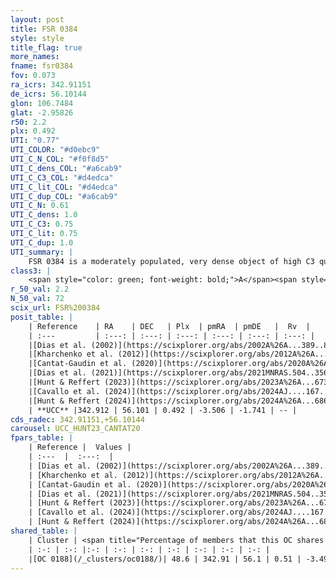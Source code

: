 ```yaml
---
layout: post
title: FSR 0384
style: style
title_flag: true
more_names: 
fname: fsr0384
fov: 0.073
ra_icrs: 342.91151
de_icrs: 56.10144
glon: 106.7484
glat: -2.95826
r50: 2.2
plx: 0.492
UTI: "0.77"
UTI_COLOR: "#d0ebc9"
UTI_C_N_COL: "#f0f8d5"
UTI_C_dens_COL: "#a6cab9"
UTI_C_C3_COL: "#d4edca"
UTI_C_lit_COL: "#d4edca"
UTI_C_dup_COL: "#a6cab9"
UTI_C_N: 0.61
UTI_C_dens: 1.0
UTI_C_C3: 0.75
UTI_C_lit: 0.75
UTI_C_dup: 1.0
UTI_summary: |
    FSR 0384 is a moderately populated, very dense object of high C3 quality. It is well-studied in the literature. This object shares a moderate percentage of members with a later reported entry.
class3: |
    <span style="color: green; font-weight: bold;">A</span><span style="color: #FFC300; font-weight: bold;">B</span>
r_50_val: 2.2
N_50_val: 72
scix_url: FSR%200384
posit_table: |
    | Reference    | RA    | DEC   | Plx  | pmRA  | pmDE   |  Rv  |
    | :---         | :---: | :---: | :---: | :---: | :---: | :---: |
    |[Dias et al. (2002)](https://scixplorer.org/abs/2002A%26A...389..871D) | 342.917 | 56.109 | -- | -2.29 | -3.67 | -- |
    |[Kharchenko et al. (2012)](https://scixplorer.org/abs/2012A%26A...543A.156K) | 342.927 | 56.103 | -- | -0.67 | -0.38 | -- |
    |[Cantat-Gaudin et al. (2020)](https://scixplorer.org/abs/2020A%26A...640A...1C) | 342.911 | 56.109 | 0.468 | -3.552 | -1.711 | -- |
    |[Dias et al. (2021)](https://scixplorer.org/abs/2021MNRAS.504..356D) | 342.915 | 56.112 | 0.471 | -3.568 | -1.694 | -- |
    |[Hunt & Reffert (2023)](https://scixplorer.org/abs/2023A%26A...673A.114H) | 342.913 | 56.103 | 0.497 | -3.499 | -1.766 | -- |
    |[Cavallo et al. (2024)](https://scixplorer.org/abs/2024AJ....167...12C) | 342.931 | 56.122 | 0.497 | -- | -- | -- |
    |[Hunt & Reffert (2024)](https://scixplorer.org/abs/2024A%26A...686A..42H) | 342.913 | 56.103 | 0.497 | -3.499 | -1.766 | -- |
    | **UCC** |342.912 | 56.101 | 0.492 | -3.506 | -1.741 | -- | 
cds_radec: 342.91151,+56.10144
carousel: UCC_HUNT23_CANTAT20
fpars_table: |
    | Reference |  Values |
    | :---  |  :---:  |
    | [Dias et al. (2002)](https://scixplorer.org/abs/2002A%26A...389..871D) | `E(B-V)=0.604, Dist=4799.0, Age=8.925` |
    | [Kharchenko et al. (2012)](https://scixplorer.org/abs/2012A%26A...543A.156K) | `e_bv=0.75, distance=3402, log_age=6.85` |
    | [Cantat-Gaudin et al. (2020)](https://scixplorer.org/abs/2020A%26A...640A...1C) | `AVNN=1.01, DMNN=11.42, AgeNN=8.63` |
    | [Dias et al. (2021)](https://scixplorer.org/abs/2021MNRAS.504..356D) | `Av=1.284, Dist=1840, logage=8.494, [Fe/H]=0.003` |
    | [Hunt & Reffert (2023)](https://scixplorer.org/abs/2023A%26A...673A.114H) | `AV50=0.827, diffAV50=0.267, MOD50=11.409, logAge50=8.488` |
    | [Cavallo et al. (2024)](https://scixplorer.org/abs/2024AJ....167...12C) | `AV50=1.23, dMod50=11.54, logAge50=8.42, [Fe/H]50=0.15` |
    | [Hunt & Reffert (2024)](https://scixplorer.org/abs/2024A%26A...686A..42H) | `MassJ=248.862` |
shared_table: |
    | Cluster | <span title="Percentage of members that this OC shares with the ones listed">%</span>   | RA   | DEC   | Plx   | pmRA  | pmDE  | Rv | UTI |
    | :-: | :-: |:-: | :-: | :-: | :-: | :-: | :-: | :-: |
    |[OC 0188](/_clusters/oc0188/)| 48.6 | 342.91 | 56.1 | 0.51 | -3.49 | -1.73 | -- |0.0 |
---
```

